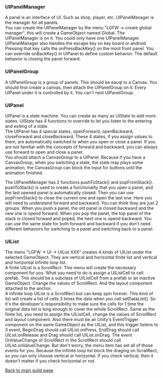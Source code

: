### UIPanelManager

A panel is an interface of UI. Such as shop, player, etc. UIPanelManager is the manager for all panels.  
You can create the UIPanelManager by the menu "LGFW -> create global manager", this will create a GameObject named Global. The UIPanelManager is on it. You could only have one UIPanelManager.  
UIPanelManager also handles the escape key on key board or android. Pressing that key calls the onPressBackKey() on the most front panel. You can override onBackKey() in UIPanel to define custom behavior. The default behavior is closing the panel forward.

### UIPanelGroup

A UIPanelGroup is a group of panels. This should be eauql to a Canvas. You should first create a canvas, then attach the UIPanelGroup on it. Every UIPanel under it is controlled by it. You can't nest UIPanelGroup.

### UIPanel
UIPanel is a state machine. You can create as many as UIState to add more states. UIState has 4 functions to override to let you listen to the entering and exiting of a state.  
The UIPanel has 4 special states, openForward, openBackward, closeForward and closeBackward. These 4 states, if you assign values to them, are automatically switched to when you open or close a panel. If you are not familiar with the concepts of forward and backward, you can always use forward to open and close a panel.    
You should attach a CanvasGroup to a UIPanel. Because if you have a CanvasGroup, when you switching a state, the state may plays some animation, the CanvasGroup can block the input for buttons until the animation finished.   

The UIPanelManager has 2 functions pushToStack() and popFromStack(). pushToStack() is used to create a functionality that you open a panel, and the last opened panel is automatically closed. Then you can use popFromStack() to close the current one and open the last one. Here you will need to understand forward and backward. You can think they are just 2 groups. When you push a panel, the old panel is closed backward and the new one is opend forward. When you pop the panel, the top panel of the stack is closed forward and poped, the next one is opend backward. You can use the same state for both forward and backward if you don't need different behaviors for switching to a panel and switching back to a panel.

### UIList
The menu "LGFW -> UI -> UIList XXX" creates 4 kinds of UIList under the selected GameObject. They are vertical and horizontal finite list and vertical and horizontal infinite loop list.   
A finite UIList is a ScrollRect. This menu will create the necessary component for you. What you need to do is assign a UIListCell to cell prefab. This should be a subclass of UIListCell from a prefab or an inactive GameObject. Change the values of ScrollRect. And the layout component attached to the anchor.  
A infinite loop UIList is a ScrollRect but can keep spin forever. This kind of list will create a list of cells 3 times the data when you call setDataList(). So it's the developer's responsibility to make sure the cells for 1 time the original data list is long enough to cover the whole ScrollRect. Same as the finite list, you need to assign the UIListCell, change the values of ScrollRect and layout component. Also there must be an Unity's EventTrigger component on the same GameObject as the UIList, and this trigger listens to 3 event, BeginDrag should call UIList.onPress, EndDrag should call UIList.onRelease and Drag should call UIList.onDrag. The event OnValueChange of ScrollRect in the ScrollRect should call UIList.onValueChange. But don't worry, the menu item has set all of those events for you. Because the infinite loop list block the draging on ScrallRect, so you can only choose vertical or horizontal. If you check vertical, then it doesn't matter if you check horizontal or not.

[Back to main guild page](https://github.com/leejuqiang/LGFW/blob/master/README.md)
